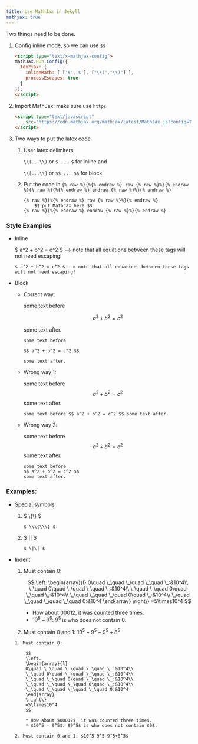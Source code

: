 ```yaml
---
title: Use MathJax in Jekyll
mathjax: true
---
```

Two things need to be done.

<!--truncate-->

1. Config inline mode, so we can use `$$`
    ```html
    <script type="text/x-mathjax-config">
    MathJax.Hub.Config({
      tex2jax: {
        inlineMath: [ ['$','$'], ["\\(","\\)"] ],
        processEscapes: true
      }
    });
    </script>
    ```
2. Import MathJax: make sure use `https`
    ``` html
    <script type="text/javascript"
        src="https://cdn.mathjax.org/mathjax/latest/MathJax.js?config=TeX-AMS-MML_HTMLorMML">
    </script>
    ```
3. Two ways to put the latex code
    1. User latex delimiters

        `\\(...\\)` or `$ ... $` for inline and 
        
        `\\[...\\]` or `$$ ... $$` for block

    2. Put the code in `{% raw %}{%{% endraw %} raw {% raw %}%}{% endraw %}{% raw %}{%{% endraw %} endraw {% raw %}%}{% endraw %}`
        ```
        {% raw %}{%{% endraw %} raw {% raw %}%}{% endraw %}
            $$ put MathJax here $$
        {% raw %}{%{% endraw %} endraw {% raw %}%}{% endraw %}
        ```
    
### Style Examples

* Inline

    $ a^2 + b^2 = c^2 $ --> note that all equations between these tags will not need escaping!

    ```
    $ a^2 + b^2 = c^2 $ --> note that all equations between these tags will not need escaping! 
    ```

* Block
    * Correct way:
        
        some text before

        $$ a^2 + b^2 = c^2 $$ 

        some text after.

        ```
        some text before 

        $$ a^2 + b^2 = c^2 $$ 

        some text after.
        ```

    * Wrong way 1:

        some text before $$ a^2 + b^2 = c^2 $$ some text after.

        ```
        some text before $$ a^2 + b^2 = c^2 $$ some text after.
        ```

    * Wrong way 2:
        
        some text before 
        $$ a^2 + b^2 = c^2 $$ 
        some text after.

        ```
        some text before 
        $$ a^2 + b^2 = c^2 $$ 
        some text after.
        ```

### Examples:
* Special symbols
    1. $ \\\{\\\} $

        ```
        $ \\\{\\\} $
        ```

    2. $ \|\| $
        ```
        $ \|\| $
        ```

* Indent

    1. Must contain 0: 

        $$
        \left.
        \begin{array}{l}
        0\quad \_\quad \_\quad \_\quad \_:&10^4\\
        \_\quad 0\quad \_\quad \_\quad \_:&10^4\\
        \_\quad \_\quad 0\quad \_\quad \_:&10^4\\
        \_\quad \_\quad \_\quad 0\quad \_:&10^4\\
        \_\quad \_\quad \_\quad \_\quad 0:&10^4
        \end{array}
        \right\}
        =5\times10^4
        $$

        * How about $00012$, it was counted three times.
        * $10^5 - 9^5$: $9^5$ is who does not contain $0$.

    2. Must contain 0 and 1: $10^5-9^5-9^5+8^5$

    ```
    1. Must contain 0: 

        $$
        \left.
        \begin{array}{l}
        0\quad \_\quad \_\quad \_\quad \_:&10^4\\
        \_\quad 0\quad \_\quad \_\quad \_:&10^4\\
        \_\quad \_\quad 0\quad \_\quad \_:&10^4\\
        \_\quad \_\quad \_\quad 0\quad \_:&10^4\\
        \_\quad \_\quad \_\quad \_\quad 0:&10^4
        \end{array}
        \right\}
        =5\times10^4
        $$

        * How about $00012$, it was counted three times.
        * $10^5 - 9^5$: $9^5$ is who does not contain $0$.

    2. Must contain 0 and 1: $10^5-9^5-9^5+8^5$
    ```

